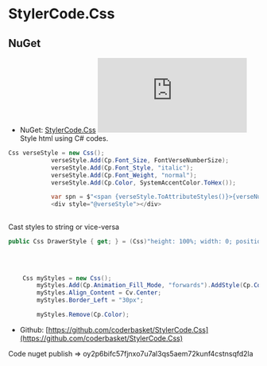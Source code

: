 # StylerCode.Css
## NuGet
* NuGet: [StylerCode.Css](https://www.nuget.org/packages/StylerCode.Css/) [![NuGet](https://img.shields.io/nuget/v/StylerCode.Css?label=NuGet)](https://www.nuget.org/packages/StylerCode.Css/)
Style html using C# codes.
```csharp
Css verseStyle = new Css();
            verseStyle.Add(Cp.Font_Size, FontVerseNumberSize);
            verseStyle.Add(Cp.Font_Style, "italic");
            verseStyle.Add(Cp.Font_Weight, "normal");
            verseStyle.Add(Cp.Color, SystemAccentColor.ToHex());

            var spn = $"<span {verseStyle.ToAttributeStyles()}>{verseNumber}</span>";
            <div style="@verseStyle"></div>
           
```
Cast styles to string or vice-versa
```csharp
public Css DrawerStyle { get; } = (Css)"height: 100%; width: 0; position: fixed; z-index: 1; top: 0; left: 0; background-color: #111; overflow-x: hidden;transition: 0.5s;padding-top: 60px;";
```
```csharp
 
  
    
    Css myStyles = new Css();
		myStyles.Add(Cp.Animation_Fill_Mode, "forwards").AddStyle(Cp.Color, "red");
		myStyles.Align_Content = Cv.Center;
		myStyles.Border_Left = "30px";

		myStyles.Remove(Cp.Color);
```
* Github: [https://github.com/coderbasket/StylerCode.Css](https://github.com/coderbasket/StylerCode.Css)

Code nuget publish => oy2p6bifc57fjnxo7u7al3qs5aem72kunf4cstnsqfd2la

